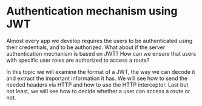 # Authentication mechanism using JWT

Almost every app we develop requires the users to be authenticated using their credentials, and to be authorized. What about if the server authentication mechanism is based on JWT? How can we ensure that users with specific user roles are authorized to access a route?

In this topic we will examine the format of a JWT, the way we can decode it and extract the important information it has. We will see how to send the needed headers via HTTP and how to use the HTTP interceptor. Last but not least, we will see how to decide whether a user can access a route or not.
